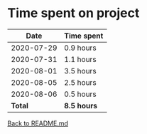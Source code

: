 Time spent on project
=====================

| Date       | Time spent     |
| ---------- | -------------- |
| 2020-07-29 | 0.9 hours      |
| 2020-07-31 | 1.1 hours      |
| 2020-08-01 | 3.5 hours      |
| 2020-08-05 | 2.5 hours      |
| 2020-08-06 | 0.5 hours      |
| **Total**  | **8.5 hours**  |

[Back to README.md](README.md)
